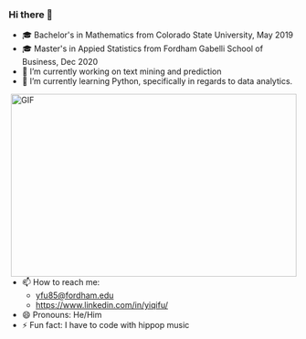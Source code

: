 ### Hi there 👋

- 🎓 Bachelor's in Mathematics from Colorado State University, May 2019
- 🎓 Master's in Appied Statistics from Fordham Gabelli School of Business, Dec 2020
- 🔭 I’m currently working on text mining and prediction
- 🌱 I’m currently learning Python, specifically in regards to data analytics.
<img align="right" alt="GIF" src="https://github.com/abhisheknaiidu/abhisheknaiidu/blob/master/code.gif?raw=true" width="500" height="320" />

- 📫 How to reach me: 
  - yfu85@fordham.edu
  - https://www.linkedin.com/in/yiqifu/
- 😄 Pronouns: He/Him
- ⚡ Fun fact: I have to code with hippop music
